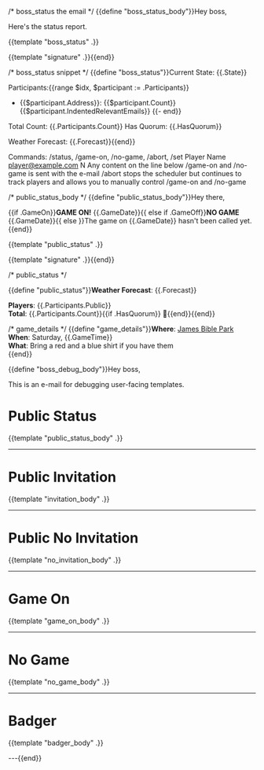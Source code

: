 /* boss_status the email */
{{define "boss_status_body"}}Hey boss,

Here's the status report.

{{template "boss_status" .}}

{{template "signature" .}}{{end}}

/* boss_status snippet */
{{define "boss_status"}}Current State: {{.State}}

Participants:{{range $idx, $participant := .Participants}}
- {{$participant.Address}}: {{$participant.Count}}
{{$participant.IndentedRelevantEmails}}
{{- end}}

Total Count: {{.Participants.Count}}
Has Quorum: {{.HasQuorum}}

Weather Forecast: {{.Forecast}}{{end}}

Commands: /status, /game-on, /no-game, /abort, /set Player Name <player@example.com> N
Any content on the line below /game-on and /no-game is sent with the e-mail
/abort stops the scheduler but continues to track players and allows you to manually control /game-on and /no-game

/* public_status_body */
{{define "public_status_body"}}Hey there,

{{if .GameOn}}**GAME ON!** {{.GameDate}}{{ else if .GameOff}}**NO GAME** {{.GameDate}}{{ else }}The game on {{.GameDate}} hasn't been called yet.{{end}}

{{template "public_status" .}}

{{template "signature" .}}{{end}}

/* public_status */

{{define "public_status"}}**Weather Forecast**: {{.Forecast}}

**Players**: {{.Participants.Public}}<br>
**Total**: {{.Participants.Count}}{{if .HasQuorum}} 🎉{{end}}{{end}}

/* game_details */
{{define "game_details"}}**Where**: [James Bible Park](https://maps.app.goo.gl/P1vm2nkZdYLGZbxb9)<br>
**When**: Saturday, {{.GameTime}}<br>
**What**: Bring a red and a blue shirt if you have them<br>{{end}}

{{define "boss_debug_body"}}Hey boss,

This is an e-mail for debugging user-facing templates.

# Public Status

{{template "public_status_body" .}}

---

# Public Invitation

{{template "invitation_body" .}}

---

# Public No Invitation

{{template "no_invitation_body" .}}

---

# Game On

{{template "game_on_body" .}}

---

# No Game

{{template "no_game_body" .}}

---

# Badger

{{template "badger_body" .}}

---{{end}}